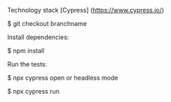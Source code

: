 Technology stack
[Cypress] (https://www.cypress.io/)

$ git checkout branchname

Install dependencies:

$ npm install

Run the tests:

$ npx cypress open
or headless mode

$ npx cypress run